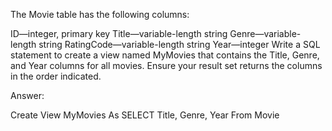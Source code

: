 The Movie table has the following columns:

ID—integer, primary key
Title—variable-length string
Genre—variable-length string
RatingCode—variable-length string
Year—integer
Write a SQL statement to create a view named MyMovies that contains the Title, Genre, and Year columns for all movies. Ensure your result set returns the columns in the order indicated.

Answer:

Create View MyMovies As
SELECT Title, Genre, Year
From Movie